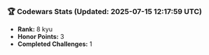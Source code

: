 ### 🏆 Codewars Stats (Updated: 2025-07-15 12:17:59 UTC)

- **Rank:** 8 kyu
- **Honor Points:** 3
- **Completed Challenges:** 1
